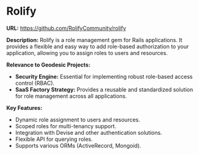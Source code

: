 # Rolify

**URL:** https://github.com/RolifyCommunity/rolify

**Description:** Rolify is a role management gem for Rails applications. It provides a flexible and easy way to add role-based authorization to your application, allowing you to assign roles to users and resources.

**Relevance to Geodesic Projects:**
- **Security Engine:** Essential for implementing robust role-based access control (RBAC).
- **SaaS Factory Strategy:** Provides a reusable and standardized solution for role management across all applications.

**Key Features:**
- Dynamic role assignment to users and resources.
- Scoped roles for multi-tenancy support.
- Integration with Devise and other authentication solutions.
- Flexible API for querying roles.
- Supports various ORMs (ActiveRecord, Mongoid).
